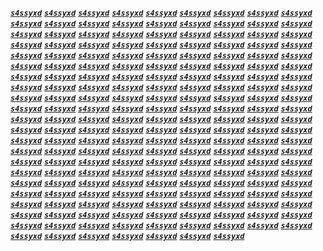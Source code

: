 [_**``s4ssyxd``**_](https://www.s4ssyxd.me/#) [_**``s4ssyxd``**_](https://www.s4ssyxd.me/#) [_**``s4ssyxd``**_](https://www.s4ssyxd.me/#) [_**``s4ssyxd``**_](https://www.s4ssyxd.me/#) [_**``s4ssyxd``**_](https://www.s4ssyxd.me/#) [_**``s4ssyxd``**_](https://www.s4ssyxd.me/#) [_**``s4ssyxd``**_](https://www.s4ssyxd.me/#) [_**``s4ssyxd``**_](https://www.s4ssyxd.me/#) [_**``s4ssyxd``**_](https://www.s4ssyxd.me/#) [_**``s4ssyxd``**_](https://www.s4ssyxd.me/#) [_**``s4ssyxd``**_](https://www.s4ssyxd.me/#) [_**``s4ssyxd``**_](https://www.s4ssyxd.me/#) [_**``s4ssyxd``**_](https://www.s4ssyxd.me/#) [_**``s4ssyxd``**_](https://www.s4ssyxd.me/#) [_**``s4ssyxd``**_](https://www.s4ssyxd.me/#) [_**``s4ssyxd``**_](https://www.s4ssyxd.me/#) [_**``s4ssyxd``**_](https://www.s4ssyxd.me/#) [_**``s4ssyxd``**_](https://www.s4ssyxd.me/#) [_**``s4ssyxd``**_](https://www.s4ssyxd.me/#) [_**``s4ssyxd``**_](https://www.s4ssyxd.me/#) [_**``s4ssyxd``**_](https://www.s4ssyxd.me/#) [_**``s4ssyxd``**_](https://www.s4ssyxd.me/#) [_**``s4ssyxd``**_](https://www.s4ssyxd.me/#) [_**``s4ssyxd``**_](https://www.s4ssyxd.me/#) [_**``s4ssyxd``**_](https://www.s4ssyxd.me/#) [_**``s4ssyxd``**_](https://www.s4ssyxd.me/#) [_**``s4ssyxd``**_](https://www.s4ssyxd.me/#) [_**``s4ssyxd``**_](https://www.s4ssyxd.me/#) [_**``s4ssyxd``**_](https://www.s4ssyxd.me/#) [_**``s4ssyxd``**_](https://www.s4ssyxd.me/#) [_**``s4ssyxd``**_](https://www.s4ssyxd.me/#) [_**``s4ssyxd``**_](https://www.s4ssyxd.me/#) [_**``s4ssyxd``**_](https://www.s4ssyxd.me/#) [_**``s4ssyxd``**_](https://www.s4ssyxd.me/#) [_**``s4ssyxd``**_](https://www.s4ssyxd.me/#) [_**``s4ssyxd``**_](https://www.s4ssyxd.me/#) [_**``s4ssyxd``**_](https://www.s4ssyxd.me/#) [_**``s4ssyxd``**_](https://www.s4ssyxd.me/#) [_**``s4ssyxd``**_](https://www.s4ssyxd.me/#) [_**``s4ssyxd``**_](https://www.s4ssyxd.me/#) [_**``s4ssyxd``**_](https://www.s4ssyxd.me/#) [_**``s4ssyxd``**_](https://www.s4ssyxd.me/#) [_**``s4ssyxd``**_](https://www.s4ssyxd.me/#) [_**``s4ssyxd``**_](https://www.s4ssyxd.me/#) [_**``s4ssyxd``**_](https://www.s4ssyxd.me/#) [_**``s4ssyxd``**_](https://www.s4ssyxd.me/#) [_**``s4ssyxd``**_](https://www.s4ssyxd.me/#) [_**``s4ssyxd``**_](https://www.s4ssyxd.me/#) [_**``s4ssyxd``**_](https://www.s4ssyxd.me/#) [_**``s4ssyxd``**_](https://www.s4ssyxd.me/#) [_**``s4ssyxd``**_](https://www.s4ssyxd.me/#) [_**``s4ssyxd``**_](https://www.s4ssyxd.me/#) [_**``s4ssyxd``**_](https://www.s4ssyxd.me/#) [_**``s4ssyxd``**_](https://www.s4ssyxd.me/#) [_**``s4ssyxd``**_](https://www.s4ssyxd.me/#) [_**``s4ssyxd``**_](https://www.s4ssyxd.me/#) [_**``s4ssyxd``**_](https://www.s4ssyxd.me/#) [_**``s4ssyxd``**_](https://www.s4ssyxd.me/#) [_**``s4ssyxd``**_](https://www.s4ssyxd.me/#) [_**``s4ssyxd``**_](https://www.s4ssyxd.me/#) [_**``s4ssyxd``**_](https://www.s4ssyxd.me/#) [_**``s4ssyxd``**_](https://www.s4ssyxd.me/#) [_**``s4ssyxd``**_](https://www.s4ssyxd.me/#) [_**``s4ssyxd``**_](https://www.s4ssyxd.me/#) [_**``s4ssyxd``**_](https://www.s4ssyxd.me/#) [_**``s4ssyxd``**_](https://www.s4ssyxd.me/#) [_**``s4ssyxd``**_](https://www.s4ssyxd.me/#) [_**``s4ssyxd``**_](https://www.s4ssyxd.me/#) [_**``s4ssyxd``**_](https://www.s4ssyxd.me/#) [_**``s4ssyxd``**_](https://www.s4ssyxd.me/#) [_**``s4ssyxd``**_](https://www.s4ssyxd.me/#) [_**``s4ssyxd``**_](https://www.s4ssyxd.me/#) [_**``s4ssyxd``**_](https://www.s4ssyxd.me/#) [_**``s4ssyxd``**_](https://www.s4ssyxd.me/#) [_**``s4ssyxd``**_](https://www.s4ssyxd.me/#) [_**``s4ssyxd``**_](https://www.s4ssyxd.me/#) [_**``s4ssyxd``**_](https://www.s4ssyxd.me/#) [_**``s4ssyxd``**_](https://www.s4ssyxd.me/#) [_**``s4ssyxd``**_](https://www.s4ssyxd.me/#) [_**``s4ssyxd``**_](https://www.s4ssyxd.me/#) [_**``s4ssyxd``**_](https://www.s4ssyxd.me/#) [_**``s4ssyxd``**_](https://www.s4ssyxd.me/#) [_**``s4ssyxd``**_](https://www.s4ssyxd.me/#) [_**``s4ssyxd``**_](https://www.s4ssyxd.me/#) [_**``s4ssyxd``**_](https://www.s4ssyxd.me/#) [_**``s4ssyxd``**_](https://www.s4ssyxd.me/#) [_**``s4ssyxd``**_](https://www.s4ssyxd.me/#) [_**``s4ssyxd``**_](https://www.s4ssyxd.me/#) [_**``s4ssyxd``**_](https://www.s4ssyxd.me/#) [_**``s4ssyxd``**_](https://www.s4ssyxd.me/#) [_**``s4ssyxd``**_](https://www.s4ssyxd.me/#) [_**``s4ssyxd``**_](https://www.s4ssyxd.me/#) [_**``s4ssyxd``**_](https://www.s4ssyxd.me/#) [_**``s4ssyxd``**_](https://www.s4ssyxd.me/#) [_**``s4ssyxd``**_](https://www.s4ssyxd.me/#) [_**``s4ssyxd``**_](https://www.s4ssyxd.me/#) [_**``s4ssyxd``**_](https://www.s4ssyxd.me/#) [_**``s4ssyxd``**_](https://www.s4ssyxd.me/#) [_**``s4ssyxd``**_](https://www.s4ssyxd.me/#) [_**``s4ssyxd``**_](https://www.s4ssyxd.me/#) [_**``s4ssyxd``**_](https://www.s4ssyxd.me/#) [_**``s4ssyxd``**_](https://www.s4ssyxd.me/#) [_**``s4ssyxd``**_](https://www.s4ssyxd.me/#) [_**``s4ssyxd``**_](https://www.s4ssyxd.me/#) [_**``s4ssyxd``**_](https://www.s4ssyxd.me/#) [_**``s4ssyxd``**_](https://www.s4ssyxd.me/#) [_**``s4ssyxd``**_](https://www.s4ssyxd.me/#) [_**``s4ssyxd``**_](https://www.s4ssyxd.me/#) [_**``s4ssyxd``**_](https://www.s4ssyxd.me/#) [_**``s4ssyxd``**_](https://www.s4ssyxd.me/#) [_**``s4ssyxd``**_](https://www.s4ssyxd.me/#) [_**``s4ssyxd``**_](https://www.s4ssyxd.me/#) [_**``s4ssyxd``**_](https://www.s4ssyxd.me/#) [_**``s4ssyxd``**_](https://www.s4ssyxd.me/#) [_**``s4ssyxd``**_](https://www.s4ssyxd.me/#) [_**``s4ssyxd``**_](https://www.s4ssyxd.me/#) [_**``s4ssyxd``**_](https://www.s4ssyxd.me/#) [_**``s4ssyxd``**_](https://www.s4ssyxd.me/#) [_**``s4ssyxd``**_](https://www.s4ssyxd.me/#) [_**``s4ssyxd``**_](https://www.s4ssyxd.me/#) [_**``s4ssyxd``**_](https://www.s4ssyxd.me/#) [_**``s4ssyxd``**_](https://www.s4ssyxd.me/#) [_**``s4ssyxd``**_](https://www.s4ssyxd.me/#) [_**``s4ssyxd``**_](https://www.s4ssyxd.me/#) [_**``s4ssyxd``**_](https://www.s4ssyxd.me/#) [_**``s4ssyxd``**_](https://www.s4ssyxd.me/#) [_**``s4ssyxd``**_](https://www.s4ssyxd.me/#) [_**``s4ssyxd``**_](https://www.s4ssyxd.me/#) [_**``s4ssyxd``**_](https://www.s4ssyxd.me/#) [_**``s4ssyxd``**_](https://www.s4ssyxd.me/#) [_**``s4ssyxd``**_](https://www.s4ssyxd.me/#) [_**``s4ssyxd``**_](https://www.s4ssyxd.me/#) [_**``s4ssyxd``**_](https://www.s4ssyxd.me/#) [_**``s4ssyxd``**_](https://www.s4ssyxd.me/#) [_**``s4ssyxd``**_](https://www.s4ssyxd.me/#) [_**``s4ssyxd``**_](https://www.s4ssyxd.me/#) [_**``s4ssyxd``**_](https://www.s4ssyxd.me/#) [_**``s4ssyxd``**_](https://www.s4ssyxd.me/#) [_**``s4ssyxd``**_](https://www.s4ssyxd.me/#) [_**``s4ssyxd``**_](https://www.s4ssyxd.me/#) [_**``s4ssyxd``**_](https://www.s4ssyxd.me/#) [_**``s4ssyxd``**_](https://www.s4ssyxd.me/#) [_**``s4ssyxd``**_](https://www.s4ssyxd.me/#) [_**``s4ssyxd``**_](https://www.s4ssyxd.me/#) [_**``s4ssyxd``**_](https://www.s4ssyxd.me/#) [_**``s4ssyxd``**_](https://www.s4ssyxd.me/#) [_**``s4ssyxd``**_](https://www.s4ssyxd.me/#) [_**``s4ssyxd``**_](https://www.s4ssyxd.me/#) [_**``s4ssyxd``**_](https://www.s4ssyxd.me/#) [_**``s4ssyxd``**_](https://www.s4ssyxd.me/#) [_**``s4ssyxd``**_](https://www.s4ssyxd.me/#) [_**``s4ssyxd``**_](https://www.s4ssyxd.me/#) [_**``s4ssyxd``**_](https://www.s4ssyxd.me/#) [_**``s4ssyxd``**_](https://www.s4ssyxd.me/#) [_**``s4ssyxd``**_](https://www.s4ssyxd.me/#) [_**``s4ssyxd``**_](https://www.s4ssyxd.me/#) [_**``s4ssyxd``**_](https://www.s4ssyxd.me/#) [_**``s4ssyxd``**_](https://www.s4ssyxd.me/#) [_**``s4ssyxd``**_](https://www.s4ssyxd.me/#) [_**``s4ssyxd``**_](https://www.s4ssyxd.me/#) [_**``s4ssyxd``**_](https://www.s4ssyxd.me/#) [_**``s4ssyxd``**_](https://www.s4ssyxd.me/#) [_**``s4ssyxd``**_](https://www.s4ssyxd.me/#) [_**``s4ssyxd``**_](https://www.s4ssyxd.me/#) [_**``s4ssyxd``**_](https://www.s4ssyxd.me/#) [_**``s4ssyxd``**_](https://www.s4ssyxd.me/#) [_**``s4ssyxd``**_](https://www.s4ssyxd.me/#) [_**``s4ssyxd``**_](https://www.s4ssyxd.me/#) [_**``s4ssyxd``**_](https://www.s4ssyxd.me/#) [_**``s4ssyxd``**_](https://www.s4ssyxd.me/#) [_**``s4ssyxd``**_](https://www.s4ssyxd.me/#) [_**``s4ssyxd``**_](https://www.s4ssyxd.me/#) [_**``s4ssyxd``**_](https://www.s4ssyxd.me/#) [_**``s4ssyxd``**_](https://www.s4ssyxd.me/#) [_**``s4ssyxd``**_](https://www.s4ssyxd.me/#) [_**``s4ssyxd``**_](https://www.s4ssyxd.me/#) [_**``s4ssyxd``**_](https://www.s4ssyxd.me/#) [_**``s4ssyxd``**_](https://www.s4ssyxd.me/#) [_**``s4ssyxd``**_](https://www.s4ssyxd.me/#) [_**``s4ssyxd``**_](https://www.s4ssyxd.me/#) [_**``s4ssyxd``**_](https://www.s4ssyxd.me/#) [_**``s4ssyxd``**_](https://www.s4ssyxd.me/#) [_**``s4ssyxd``**_](https://www.s4ssyxd.me/#) [_**``s4ssyxd``**_](https://www.s4ssyxd.me/#) [_**``s4ssyxd``**_](https://www.s4ssyxd.me/#) [_**``s4ssyxd``**_](https://www.s4ssyxd.me/#) [_**``s4ssyxd``**_](https://www.s4ssyxd.me/#) [_**``s4ssyxd``**_](https://www.s4ssyxd.me/#) [_**``s4ssyxd``**_](https://www.s4ssyxd.me/#) [_**``s4ssyxd``**_](https://www.s4ssyxd.me/#) [_**``s4ssyxd``**_](https://www.s4ssyxd.me/#) [_**``s4ssyxd``**_](https://www.s4ssyxd.me/#) [_**``s4ssyxd``**_](https://www.s4ssyxd.me/#) [_**``s4ssyxd``**_](https://www.s4ssyxd.me/#) [_**``s4ssyxd``**_](https://www.s4ssyxd.me/#) [_**``s4ssyxd``**_](https://www.s4ssyxd.me/#) 
